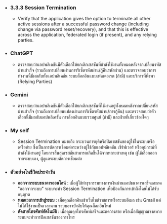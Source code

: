 - ### 3.3.3 Session Termination
  - Verify that the application gives the option
to terminate all other active sessions after a
successful password change (including
change via password reset/recovery), and
that this is effective across the application,
federated login (if present), and any relying
parties.

- ### ChatGPT
  - ตรวจสอบว่าแอปพลิเคชันมีตัวเลือกให้ยกเลิกเซสชันที่กำลังใช้งานทั้งหมดหลังจากเปลี่ยนรหัสผ่านสำเร็จ (รวมถึงการเปลี่ยนผ่านการรีเซ็ตรหัสผ่าน/กู้คืนรหัสผ่าน) และตรวจสอบว่าการทำงานนี้มีผลกับทั้งแอปพลิเคชัน ระบบล็อกอินแบบเฟดเดอเรต (ถ้ามี) และบริการที่พึ่งพา (Relying Parties)
 
- ### Gemini
  - ตรวจสอบว่าแอปพลิเคชันมีตัวเลือกให้ยกเลิกเซสชันที่ใช้งานอยู่ทั้งหมดหลังจากเปลี่ยนรหัสผ่านสำเร็จ (รวมถึงการเปลี่ยนแปลงผ่านการรีเซ็ตรหัสผ่าน/การกู้คืน) และตรวจสอบว่าตัวเลือกนี้มีผลกับแอปพลิเคชัน การล็อกอินแบบรวมศูนย์ (ถ้ามี) และฝ่ายที่เกี่ยวข้องใดๆ

- ### My self
  - Session Termination หมายถึง กระบวนการยุติหรือปิดเซสชันของผู้ใช้ในระบบหรือเครือข่าย ซึ่งเป็นการตัดการเชื่อมต่อระหว่างผู้ใช้กับแอปพลิเคชัน เซิร์ฟเวอร์ หรืออุปกรณ์ที่กำลังใช้งานอยู่ โดยการสิ้นสุดเซสชันสามารถเกิดขึ้นได้จากหลายสาเหตุ เช่น ผู้ใช้เลือกออกจากระบบเอง, ผู้ดูแลระบบตัดการเชื่อมต่อ

- ### ตัวอย่างในชีวิตประจำวัน
  - **ออกจากระบบธนาคารออนไลน์** : เมื่อผู้ใช้ทำธุรกรรมทางการเงินผ่านแอปธนาคารเสร็จและกด "ออกจากระบบ" ระบบจะทำ Session Termination เพื่อป้องกันการเข้าถึงโดยไม่ได้รับอนุญาต
  - **หมดเวลาการเข้าสู่ระบบ** : เมื่อคุณล็อกอินเข้าเว็บไซต์ราชการหรือระบบอีเมล เช่น Gmail แต่ไม่ได้ใช้งานเป็นเวลานาน ระบบอาจบังคับให้คุณล็อกอินใหม่
  - **ตัดสายโทรศัพท์อัตโนมัติ** : เมื่อคุณคุยโทรศัพท์เสร็จและกดวางสาย หรือเมื่อสัญญาณขาดหาย ระบบจะทำการปิดเซสชันของการโทร
 
